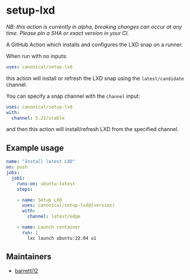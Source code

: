 # setup-lxd

*NB: this action is currently in alpha, breaking changes can occur at any time.
Please pin a SHA or exact version in your CI.*

A GitHub Action which installs and configures the LXD snap on a runner.

When run with no inputs:
```yaml
uses: canonical/setup-lxd
```
this action will install or refresh the LXD snap using the `latest/candidate` channel.

You can specify a snap channel with the `channel` input:
```yaml
uses: canonical/setup-lxd
with:
  channel: 5.21/stable
```
and then this action will install/refresh LXD from the specified channel.

## Example usage

```yaml
name: "Install latest LXD"
on: push
jobs:
  job1:
    runs-on: ubuntu-latest
    steps:

    - name: Setup LXD
      uses: canonical/setup-lxd@[version]
      with:
        channel: latest/edge

    - name: Launch container
      run: |
        lxc launch ubuntu:22.04 u1
```

## Maintainers

- [barrettj12](https://github.com/barrettj12)
